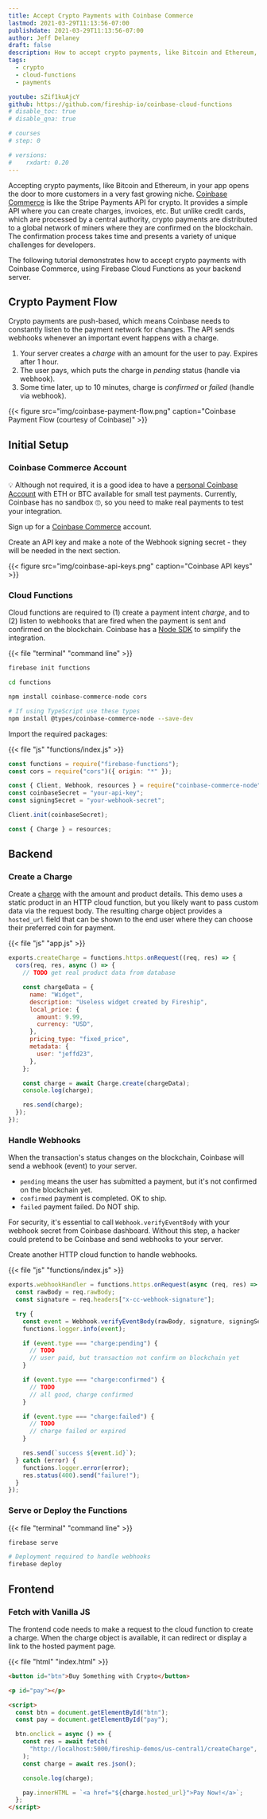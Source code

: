 ```yaml
---
title: Accept Crypto Payments with Coinbase Commerce
lastmod: 2021-03-29T11:13:56-07:00
publishdate: 2021-03-29T11:13:56-07:00
author: Jeff Delaney
draft: false
description: How to accept crypto payments, like Bitcoin and Ethereum, from your web app with Coinbase & Firebase Cloud Functions
tags:
  - crypto
  - cloud-functions
  - payments

youtube: sZif1kuAjcY
github: https://github.com/fireship-io/coinbase-cloud-functions
# disable_toc: true
# disable_qna: true

# courses
# step: 0

# versions:
#    rxdart: 0.20
---
```


Accepting crypto payments, like Bitcoin and Ethereum, in your app opens the door to more customers in a very fast growing niche. [Coinbase Commerce](https://commerce.coinbase.com/?lang=en) is like the Stripe Payments API for crypto. It provides a simple API where you can create charges, invoices, etc. But unlike credit cards, which are processed by a central authority, crypto payments are distributed to a global network of miners where they are confirmed on the blockchain. The confirmation process takes time and presents a variety of unique challenges for developers.

The following tutorial demonstrates how to accept crypto payments with Coinbase Commerce, using Firebase Cloud Functions as your backend server.

## Crypto Payment Flow

Crypto payments are push-based, which means Coinbase needs to constantly listen to the payment network for changes. The API sends webhooks whenever an important event happens with a charge.

1. Your server creates a _charge_ with an amount for the user to pay. Expires after 1 hour.
2. The user pays, which puts the charge in _pending_ status (handle via webhook).
3. Some time later, up to 10 minutes, charge is _confirmed_ or _failed_ (handle via webhook).

{{< figure src="img/coinbase-payment-flow.png" caption="Coinbase Payment Flow (courtesy of Coinbase)" >}}

## Initial Setup

### Coinbase Commerce Account

💡 Although not required, it is a good idea to have a [personal Coinbase Account](https://fireship.page.link/coinbase) with ETH or BTC available for small test payments. Currently, Coinbase has no sandbox 🙄, so you need to make real payments to test your integration.

Sign up for a [Coinbase Commerce](https://commerce.coinbase.com/) account.

Create an API key and make a note of the Webhook signing secret - they will be needed in the next section.

{{< figure src="img/coinbase-api-keys.png" caption="Coinbase API keys" >}}

### Cloud Functions

Cloud functions are required to (1) create a payment intent _charge_, and to (2) listen to webhooks that are fired when the payment is sent and confirmed on the blockchain. Coinbase has a [Node SDK](https://github.com/coinbase/coinbase-commerce-node) to simplify the integration.

{{< file "terminal" "command line" >}}

```bash
firebase init functions

cd functions

npm install coinbase-commerce-node cors

# If using TypeScript use these types
npm install @types/coinbase-commerce-node --save-dev
```

Import the required packages:

{{< file "js" "functions/index.js" >}}

```javascript
const functions = require("firebase-functions");
const cors = require("cors")({ origin: "*" });

const { Client, Webhook, resources } = require("coinbase-commerce-node");
const coinbaseSecret = "your-api-key";
const signingSecret = "your-webhook-secret";

Client.init(coinbaseSecret);

const { Charge } = resources;
```

## Backend

### Create a Charge

Create a [charge](https://commerce.coinbase.com/docs/api/#charges) with the amount and product details. This demo uses a static product in an HTTP cloud function, but you likely want to pass custom data via the request body. The resulting charge object provides a `hosted_url` field that can be shown to the end user where they can choose their preferred coin for payment.

{{< file "js" "app.js" >}}

```javascript
exports.createCharge = functions.https.onRequest((req, res) => {
  cors(req, res, async () => {
    // TODO get real product data from database

    const chargeData = {
      name: "Widget",
      description: "Useless widget created by Fireship",
      local_price: {
        amount: 9.99,
        currency: "USD",
      },
      pricing_type: "fixed_price",
      metadata: {
        user: "jeffd23",
      },
    };

    const charge = await Charge.create(chargeData);
    console.log(charge);

    res.send(charge);
  });
});
```

### Handle Webhooks

When the transaction's status changes on the blockchain, Coinbase will send a webhook (event) to your server.

- `pending` means the user has submitted a payment, but it's not confirmed on the blockchain yet.
- `confirmed` payment is completed. OK to ship.
- `failed` payment failed. Do NOT ship.

For security, it's essential to call `Webhook.verifyEventBody` with your webhook secret from Coinbase dashboard. Without this step, a hacker could pretend to be Coinbase and send webhooks to your server.

Create another HTTP cloud function to handle webhooks.

{{< file "js" "functions/index.js" >}}

```javascript
exports.webhookHandler = functions.https.onRequest(async (req, res) => {
  const rawBody = req.rawBody;
  const signature = req.headers["x-cc-webhook-signature"];

  try {
    const event = Webhook.verifyEventBody(rawBody, signature, signingSecret);
    functions.logger.info(event);

    if (event.type === "charge:pending") {
      // TODO
      // user paid, but transaction not confirm on blockchain yet
    }

    if (event.type === "charge:confirmed") {
      // TODO
      // all good, charge confirmed
    }

    if (event.type === "charge:failed") {
      // TODO
      // charge failed or expired
    }

    res.send(`success ${event.id}`);
  } catch (error) {
    functions.logger.error(error);
    res.status(400).send("failure!");
  }
});
```

### Serve or Deploy the Functions

{{< file "terminal" "command line" >}}

```bash
firebase serve

# Deployment required to handle webhooks
firebase deploy
```

## Frontend

### Fetch with Vanilla JS

The frontend code needs to make a request to the cloud function to create a charge. When the charge object is available, it can redirect or display a link to the hosted payment page.

{{< file "html" "index.html" >}}

```html
<button id="btn">Buy Something with Crypto</button>

<p id="pay"></p>

<script>
  const btn = document.getElementById("btn");
  const pay = document.getElementById("pay");

  btn.onclick = async () => {
    const res = await fetch(
      "http://localhost:5000/fireship-demos/us-central1/createCharge",
    );
    const charge = await res.json();

    console.log(charge);

    pay.innerHTML = `<a href="${charge.hosted_url}">Pay Now!</a>`;
  };
</script>
```
